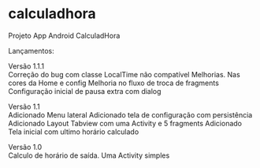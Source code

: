 # calculadhora
Projeto App Android CalculadHora

Lançamentos:

Versão 1.1.1<br>
Correção do bug com classe LocalTime não compatível
Melhorias. Nas cores da Home e config
Melhoria no fluxo de troca de fragments
Configuração inicial de pausa extra com dialog

Versão 1.1<br>
Adicionado Menu lateral
Adicionado tela de configuração com persistência
Adicionado Layout Tabview com uma Activity e 5 fragments
Adicionado Tela inicial com ultimo horário calculado

Versão 1.0<br>
Calculo de horário de saída. Uma Activity simples
